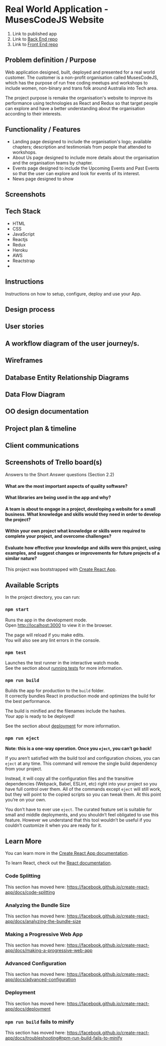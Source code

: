 # Real World Application - MusesCodeJS Website

1. Link to published app 
2. Link to [Back End repo](https://github.com/DanielTeale/muses-api)
3. Link to [Front End repo](https://github.com/shaktigurung/MusesReactApp)

## Problem definition / Purpose

Web application designed, built, deployed and presented for a real world customer.
The customer is a non-profit organisation called MusesCodeJS, which has the purpose of run free coding meetups and workshops to include women, non-binary and trans folk around Australia into Tech area.

The project purpose is remake the organisation's website to improve its performance using technologies as React and Redux so that target people can explore and have a better understanding about the organisation according to their interests.

## Functionality / Features

- Landing page designed to include the organisation's logo; available chapters; description and testimonials from people that attended to workshops.
- About Us page designed to include more details about the organisation and the organisation teams by chapter.
- Events page designed to include the Upcoming Events and Past Events so that the user can explore and look for events of its interest.
- News page designed to show 

## Screenshots


## Tech Stack

- HTML
- CSS
- JavaScript
- Reactjs
- Redux
- Heroku
- AWS
- Reactstrap
- 

## Instructions
Instructions on how to setup, configure, deploy and use your App.

## Design process

## User stories

## A workflow diagram of the user journey/s.

## Wireframes

## Database Entity Relationship Diagrams

## Data Flow Diagram

## OO design documentation

## Project plan & timeline

## Client communications

## Screenshots of Trello board(s)


Answers to the Short Answer questions (Section 2.2)
#### What are the most important aspects of quality software?

#### What libraries are being used in the app and why?

#### A team is about to engage in a project, developing a website for a small business. What knowledge and skills would they need in order to develop the project?

#### Within your own project what knowledge or skills were required to complete your project, and overcome challenges?

#### Evaluate how effective your knowledge and skills were this project, using examples, and suggest changes or improvements for future projects of a similar nature?




This project was bootstrapped with [Create React App](https://github.com/facebook/create-react-app).

## Available Scripts

In the project directory, you can run:

### `npm start`

Runs the app in the development mode.<br>
Open [http://localhost:3000](http://localhost:3000) to view it in the browser.

The page will reload if you make edits.<br>
You will also see any lint errors in the console.

### `npm test`

Launches the test runner in the interactive watch mode.<br>
See the section about [running tests](https://facebook.github.io/create-react-app/docs/running-tests) for more information.

### `npm run build`

Builds the app for production to the `build` folder.<br>
It correctly bundles React in production mode and optimizes the build for the best performance.

The build is minified and the filenames include the hashes.<br>
Your app is ready to be deployed!

See the section about [deployment](https://facebook.github.io/create-react-app/docs/deployment) for more information.

### `npm run eject`

**Note: this is a one-way operation. Once you `eject`, you can’t go back!**

If you aren’t satisfied with the build tool and configuration choices, you can `eject` at any time. This command will remove the single build dependency from your project.

Instead, it will copy all the configuration files and the transitive dependencies (Webpack, Babel, ESLint, etc) right into your project so you have full control over them. All of the commands except `eject` will still work, but they will point to the copied scripts so you can tweak them. At this point you’re on your own.

You don’t have to ever use `eject`. The curated feature set is suitable for small and middle deployments, and you shouldn’t feel obligated to use this feature. However we understand that this tool wouldn’t be useful if you couldn’t customize it when you are ready for it.

## Learn More

You can learn more in the [Create React App documentation](https://facebook.github.io/create-react-app/docs/getting-started).

To learn React, check out the [React documentation](https://reactjs.org/).

### Code Splitting

This section has moved here: https://facebook.github.io/create-react-app/docs/code-splitting

### Analyzing the Bundle Size

This section has moved here: https://facebook.github.io/create-react-app/docs/analyzing-the-bundle-size

### Making a Progressive Web App

This section has moved here: https://facebook.github.io/create-react-app/docs/making-a-progressive-web-app

### Advanced Configuration

This section has moved here: https://facebook.github.io/create-react-app/docs/advanced-configuration

### Deployment

This section has moved here: https://facebook.github.io/create-react-app/docs/deployment

### `npm run build` fails to minify

This section has moved here: https://facebook.github.io/create-react-app/docs/troubleshooting#npm-run-build-fails-to-minify
